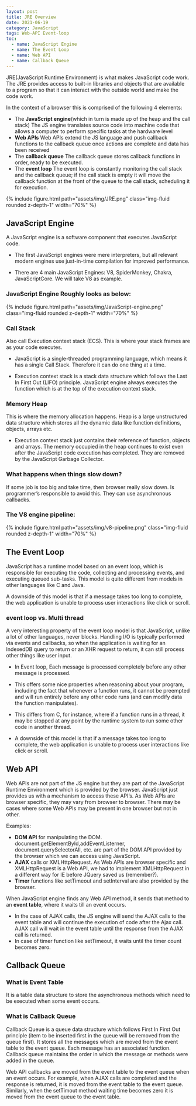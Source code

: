 ```yaml
---
layout: post
title: JRE Overview
date: 2021-06-19
category: JavaScript
tags: Web-API Event-loop
toc:
  - name: JavaScript Engine
  - name: The Event Loop
  - name: Web API
  - name: Callback Queue
---
```


JRE(JavaScript Runtime Environment) is what makes JavaScript code work.
The JRE provides access to built-in libraries and objects that are available to a program so that it can interact with the outside world and make the code work.

In the context of a browser this is comprised of the following 4 elements:
- The **JavaScript engine**(which in turn is made up of the heap and the call stack)
The JS engine translates source code into machine code that allows a computer to perform specific tasks at the hardware level
- **Web APIs**
Web APIs extend the JS language and push callback functions to the callback queue once actions are complete and data has been received
- The **callback queue**
The callback queue stores callback functions in order, ready to be executed.
- The **event loop**
The event loop is constantly monitoring the call stack and the callback queue; if the call stack is empty it will move the callback function at the front of the queue to the call stack, scheduling it for execution.

{% include figure.html path="assets/img/JRE.png" class="img-fluid rounded z-depth-1" width="70%" %}

## JavaScript Engine
A JavaScript engine is a software component that executes JavaScript code. 
- The first JavaScript engines were mere interpreters, but all relevant modern engines use just-in-time compilation for improved performance.

- There are 4 main JavaScript Engines: V8, SpiderMonkey, Chakra, JavaScriptCore. We will take V8 as example.

### JavaScript Engine Roughly looks as below:

{% include figure.html path="assets/img/JavaScript-engine.png" class="img-fluid rounded z-depth-1" width="70%" %}

### Call Stack
Also call Execution context stack (ECS).
This is where your stack frames are as your code executes.

- JavaScript is a single-threaded programming language, which means it has a single Call Stack. Therefore it can do one thing at a time.

- Execution context stack is a stack data structure which follows the Last In First Out (LIFO) principle. JavaScript engine always executes the function which is at the top of the execution context stack.

### Memory Heap 
This is where the memory allocation happens.
Heap is a large unstructured data structure which stores all the dynamic data like function definitions, objects, arrays etc. 

- Execution context stack just contains their reference of function, objects and arrays. The memory occupied in the heap continues to exist even after the JavaScript code execution has completed. They are removed by the JavaScript Garbage Collector.

### What happens when things slow down? 
If some job is too big and take time, then browser really slow down. Is programmer’s responsible to avoid this. They can use asynchronous callbacks.

### The V8 engine pipeline:

{% include figure.html path="assets/img/v8-pipeline.png" class="img-fluid rounded z-depth-1" width="70%" %}

## The Event Loop

JavaScript has a runtime model based on an event loop, which is responsible for executing the code, collecting and processing events, and executing queued sub-tasks. This model is quite different from models in other languages like C and Java.

A downside of this model is that if a message takes too long to complete, the web application is unable to process user interactions like click or scroll. 

### event loop vs. Multi thread
A very interesting property of the event loop model is that JavaScript, unlike a lot of other languages, never blocks. Handling I/O is typically performed via events and callbacks, so when the application is waiting for an IndexedDB query to return or an XHR request to return, it can still process other things like user input.

- In Event loop, Each message is processed completely before any other message is processed.

- This offers some nice properties when reasoning about your program, including the fact that whenever a function runs, it cannot be preempted and will run entirely before any other code runs (and can modify data the function manipulates). 

- This differs from C, for instance, where if a function runs in a thread, it may be stopped at any point by the runtime system to run some other code in another thread.

- A downside of this model is that if a message takes too long to complete, the web application is unable to process user interactions like click or scroll. 

## Web API

Web APIs are not part of the JS engine but they are part of the JavaScript Runtime Environment which is provided by the browser. JavaScript just provides us with a mechanism to access these API’s. As Web APIs are browser specific, they may vary from browser to browser. There may be cases where some Web APIs may be present in one browser but not in other.

Examples:

- **DOM API** for manipulating the DOM. document.getElementById,addEventListerner, document.querySelectorAll, etc. are part of the DOM API provided by the browser which we can access using JavaScript.
- **AJAX** calls or XMLHttpRequest. As Web APIs are browser specific and XMLHttpRequest is a Web API, we had to implement XMLHttpRequest in a different way for IE before JQuery saved us (remember?).
- **Timer** functions like setTimeout and setInterval are also provided by the browser.

When JavaScript engine finds any Web API method, it sends that method to an **event table**, where it waits till an event occurs. 
- In the case of AJAX calls, the JS engine will send the AJAX calls to the event table and will continue the execution of code after the Ajax call. AJAX call will wait in the event table until the response from the AJAX call is returned. 
- In case of timer function like setTimeout, it waits until the timer count becomes zero.


## Callback Queue

### What is Event Table

It is a table data structure to store the asynchronous methods which need to be executed when some event occurs.

### What is Callback Queue

Callback Queue is a queue data structure which follows First In First Out principle (item to be inserted first in the queue will be removed from the queue first). It stores all the messages which are moved from the event table to the event queue. Each message has an associated function. Callback queue maintains the order in which the message or methods were added in the queue.

Web API callbacks are moved from the event table to the event queue when an event occurs. For example, when AJAX calls are completed and the response is returned, it is moved from the event table to the event queue. Similarly, when the setTimout method waiting time becomes zero it is moved from the event queue to the event table.

